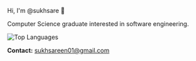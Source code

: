 Hi, I'm @sukhsare 👋

Computer Science graduate interested in software engineering.

![Top Languages](https://github-readme-stats.vercel.app/api/top-langs/?username=sukhsare&layout=compact&theme=default)

**Contact:** sukhsareen01@gmail.com
